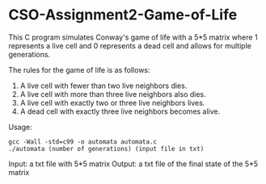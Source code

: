 # CSO-Assignment2-Game-of-Life
This C program simulates Conway's game of life with a 5\*5 matrix where 1 represents a live cell and 0 represents a dead cell and allows for multiple generations.

The rules for the game of life is as follows:

1. A live cell with fewer than two live neighbors dies.
2. A live cell with more than three live neighbors also dies.
3. A live cell with exactly two or three live neighbors lives.
4. A dead cell with exactly three live neighbors becomes alive. 


Usage: 
```
gcc -Wall -std=c99 -o automata automata.c
./automata (number of generations) (input file in txt)
```
Input: a txt file with 5\*5 matrix
Output: a txt file of the final state of the 5\*5 matrix

